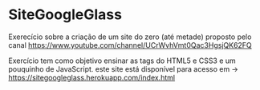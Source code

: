 ﻿# SiteGoogleGlass
Exerecício sobre a criação de um site do zero (até metade) proposto pelo canal https://www.youtube.com/channel/UCrWvhVmt0Qac3HgsjQK62FQ

Exercício tem como objetivo ensinar as tags do HTML5 e CSS3 e um pouquinho de JavaScript.
este site está disponível para acesso em -> https://sitegoogleglass.herokuapp.com/index.html
